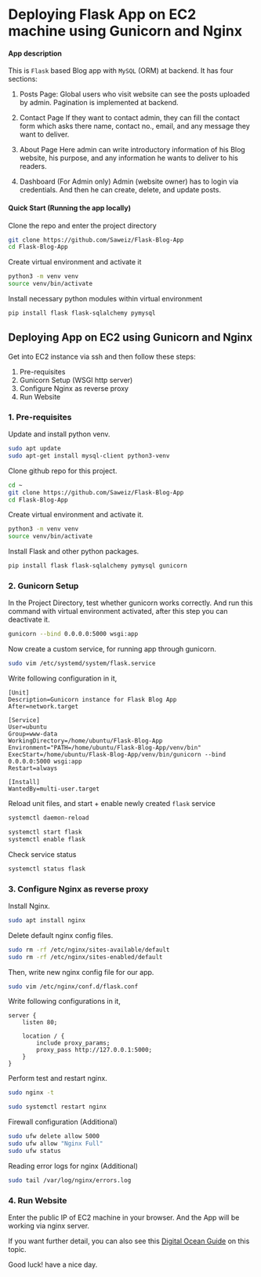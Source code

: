 # Deploying Flask App on EC2 machine using Gunicorn and Nginx

#### App description

This is `Flask` based Blog app with `MySQL` (ORM) at backend. It has four sections:

1. Posts Page:
   Global users who visit website can see the posts uploaded by admin. Pagination is implemented at backend.

2. Contact Page
   If they want to contact admin, they can fill the contact form which asks there name, contact no., email, and any message they want to deliver.

3. About Page
   Here admin can write introductory information of his Blog website, his purpose, and any information he wants to deliver to his readers.

4. Dashboard (For Admin only)
   Admin (website owner) has to login via credentials. And then he can create, delete, and update posts. 


#### Quick Start (Running the app locally)

Clone the repo and enter the project directory
```bash
git clone https://github.com/Saweiz/Flask-Blog-App
cd Flask-Blog-App
```

Create virtual environment and activate it
```bash
python3 -m venv venv
source venv/bin/activate
```

Install necessary python modules within virtual environment
```bash
pip install flask flask-sqlalchemy pymysql

```

## Deploying App on EC2 using Gunicorn and Nginx
Get into EC2 instance via ssh and then follow these steps:

1. Pre-requisites
2. Gunicorn Setup (WSGI http server)
3. Configure Nginx as reverse proxy
4. Run Website


### 1. Pre-requisites
Update and install python venv.
```bash
sudo apt update
sudo apt-get install mysql-client python3-venv
```

Clone github repo for this project.
```bash
cd ~
git clone https://github.com/Saweiz/Flask-Blog-App
cd Flask-Blog-App
```

Create virtual environment and activate it.
```bash
python3 -m venv venv
source venv/bin/activate
```

Install Flask and other python packages.
```bash
pip install flask flask-sqlalchemy pymysql gunicorn

```

### 2. Gunicorn Setup

In the Project Directory, test whether gunicorn works correctly. And run this command with virtual environment activated, after this step you can deactivate it.
```bash
gunicorn --bind 0.0.0.0:5000 wsgi:app 
```

Now create a custom service, for running app through gunicorn.
```bash 
sudo vim /etc/systemd/system/flask.service
```

Write following configuration in it,
```
[Unit]
Description=Gunicorn instance for Flask Blog App
After=network.target

[Service]
User=ubuntu
Group=www-data
WorkingDirectory=/home/ubuntu/Flask-Blog-App
Environment="PATH=/home/ubuntu/Flask-Blog-App/venv/bin"
ExecStart=/home/ubuntu/Flask-Blog-App/venv/bin/gunicorn --bind 0.0.0.0:5000 wsgi:app
Restart=always

[Install]
WantedBy=multi-user.target
```

Reload unit files, and start + enable newly created `flask` service

```bash
systemctl daemon-reload
```
```bash
systemctl start flask          
systemctl enable flask         
```

Check service status
```bash
systemctl status flask         
```


### 3. Configure Nginx as reverse proxy
Install Nginx.
```bash
sudo apt install nginx        
```

Delete default nginx config files.
```bash
sudo rm -rf /etc/nginx/sites-available/default
sudo rm -rf /etc/nginx/sites-enabled/default
```

Then, write new nginx config file for our app.
```bash
sudo vim /etc/nginx/conf.d/flask.conf
```

Write following configurations in it,
```
server {
    listen 80;
    
    location / {
        include proxy_params;
        proxy_pass http://127.0.0.1:5000;
    }
}
```


Perform test and restart nginx.
```bash
sudo nginx -t
```
```bash
sudo systemctl restart nginx
```


Firewall configuration (Additional) 
```bash
sudo ufw delete allow 5000
sudo ufw allow "Nginx Full"
sudo ufw status
```

Reading error logs for nginx (Additional)
```bash
sudo tail /var/log/nginx/errors.log 
```


### 4. Run Website
Enter the public IP of EC2 machine in your browser. And the App will be working via nginx server.

If you want further detail, you can also see this 
[Digital Ocean Guide](https://www.digitalocean.com/community/tutorials/how-to-serve-flask-applications-with-gunicorn-and-nginx-on-ubuntu-22-04) on this topic. 

Good luck! have a nice day. 

